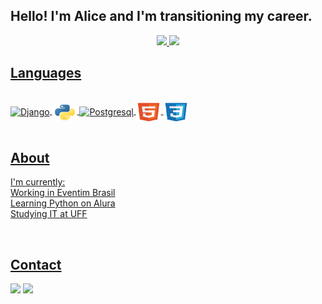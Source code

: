 ## Hello! I'm Alice and I'm transitioning my career.<br>

<div align="center">
  <a href="https://github.com/Alice-RdS">
  <img height="166em" src="https://github-readme-stats.vercel.app/api?username=Alice-RdS&show_icons=true&theme=material-palenight&include_all_commits=true&count_private=true"/>
  <img height="166em" src="https://github-readme-stats.vercel.app/api/top-langs/?username=Alice-RdS&layout=compact&langs_count=7&theme=material-palenight"/>
</div>

## Languages
<div style="display: inline_block"><br>
  <img align="center" alt="Django" height="30" width="30" src="https://avatars.githubusercontent.com/u/27804?s=200&v=4">
  <img align="center" alt="Python" height="30" width="40" src="https://raw.githubusercontent.com/devicons/devicon/master/icons/python/python-original.svg">
  <img align="center" alt="Postgresql" height="30" width="30" src="https://avatars.githubusercontent.com/u/65541985?s=200&v=4">
  <img align="center" alt="HTML" height="30" width="40" src="https://raw.githubusercontent.com/devicons/devicon/master/icons/html5/html5-original.svg">
  <img align="center" alt="CSS" height="30" width="40" src="https://raw.githubusercontent.com/devicons/devicon/master/icons/css3/css3-original.svg">
  </div><br>
  
## About  
<div>
  <p>I'm currently:<br>
    Working in Eventim Brasil<br>
    Learning Python on Alura<br>
    Studying IT at UFF<br></p>
  </div><br>  
  
## Contact
<div> 
  <a href="https://www.linkedin.com/in/alicerds91" target="_blank"><img src="https://img.shields.io/badge/-LinkedIn-%230077B5?style=for-the-badge&logo=linkedin&logoColor=white" target="_blank"></a> 
  <a href = "mailto:alice.rds.91@gmail.com"><img src="https://img.shields.io/badge/-Gmail-%23333?style=for-the-badge&logo=gmail&logoColor=red" target="_blank"></a>
</div>

